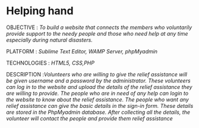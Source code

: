 # Helping hand
OBJECTIVE               : *To build a website that connects the members who voluntarily provide support to the needy people and those who need help at any time especially during natural disasters.*

PLATFORM             : *Sublime Text Editor, WAMP Server, phpMyadmin*

TECHNOLOGIES   : *HTML5, CSS,PHP*

DESCRIPTION          :*Volunteers who are willing to give the relief assistance will be given username and a password by the administrator. These volunteers can log in to the website and upload the details of the relief assistance they are willing to provide. The people who are in need of any help can login  to the website to know about the relief assistance. The people who want any relief assistance  can give the basic details in the sign-in form. These details are stored in the PhpMyadmin database. After collecting all the details, the volunteer will contact the people and provide them relief assistance*

